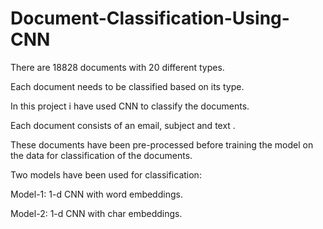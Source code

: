 # Document-Classification-Using-CNN

There are 18828 documents with 20 different types.

Each document needs to be classified based on its type.

In this project i have used CNN to classify the documents.

Each document consists of an email, subject and text .

These documents have been pre-processed before training the model on the data for classification of the documents.

Two models have been used for classification:

Model-1: 1-d CNN with word embeddings.

Model-2: 1-d CNN with char embeddings.
